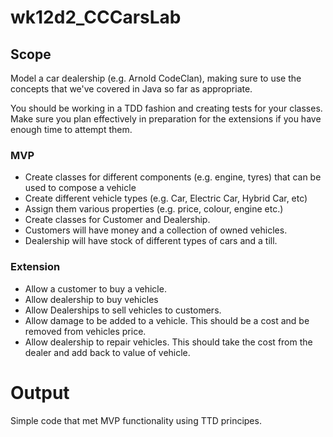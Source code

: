 # wk12d2_CCCarsLab

## Scope 

Model a car dealership (e.g. Arnold CodeClan), making sure to use the concepts that we've covered in Java so far as appropriate.

You should be working in a TDD fashion and creating tests for your classes. Make sure you plan effectively in preparation for the extensions if you have enough time to attempt them.

### MVP
* Create classes for different components (e.g. engine, tyres) that can be used to compose a vehicle
* Create different vehicle types (e.g. Car, Electric Car, Hybrid Car, etc)
* Assign them various properties (e.g. price, colour, engine etc.)
* Create classes for Customer and Dealership.
* Customers will have money and a collection of owned vehicles.
* Dealership will have stock of different types of cars and a till. 

### Extension
* Allow a customer to buy a vehicle.
* Allow dealership to buy vehicles
* Allow Dealerships to sell vehicles to customers.
* Allow damage to be added to a vehicle. This should be a cost and be removed from vehicles price.
* Allow dealership to repair vehicles. This should take the cost from the dealer and add back to value of vehicle.



# Output
Simple code that met MVP functionality using TTD principes.

